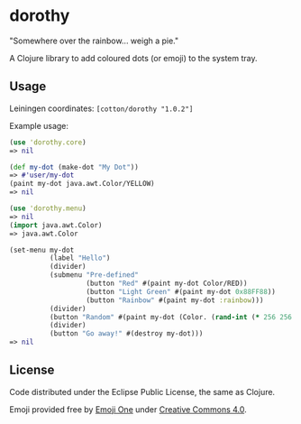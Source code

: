 # dorothy

"Somewhere over the rainbow... weigh a pie."

A Clojure library to add coloured dots (or emoji) to the system tray.

## Usage

Leiningen coordinates:
```[cotton/dorothy "1.0.2"]```

Example usage:
```clojure
(use 'dorothy.core) 
=> nil

(def my-dot (make-dot "My Dot"))
=> #'user/my-dot
(paint my-dot java.awt.Color/YELLOW)
=> nil

(use 'dorothy.menu) 
=> nil
(import java.awt.Color)
=> java.awt.Color

(set-menu my-dot
          (label "Hello")
          (divider)
          (submenu "Pre-defined"
                   (button "Red" #(paint my-dot Color/RED))
                   (button "Light Green" #(paint my-dot 0x88FF88))
                   (button "Rainbow" #(paint my-dot :rainbow)))
          (divider)
          (button "Random" #(paint my-dot (Color. (rand-int (* 256 256 256)))))
          (divider)
          (button "Go away!" #(destroy my-dot)))
=> nil
```

## License

Code distributed under the Eclipse Public License, the same as Clojure.

Emoji provided free by [Emoji One](http://emojione.com/) under [Creative Commons 4.0](https://creativecommons.org/licenses/by/4.0/legalcode).
